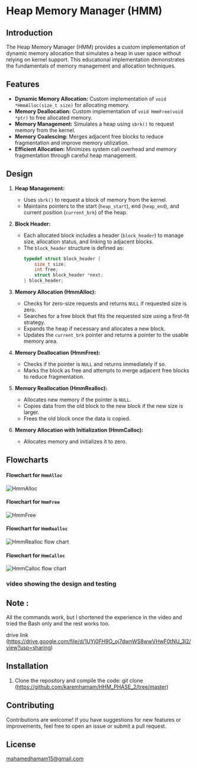 # Heap Memory Manager (HMM)

## Introduction

The Heap Memory Manager (HMM) provides a custom implementation of dynamic memory allocation that simulates a heap in user space without relying on kernel support. This educational implementation demonstrates the fundamentals of memory management and allocation techniques.

## Features

- **Dynamic Memory Allocation:** Custom implementation of `void *HmmAlloc(size_t size)` for allocating memory.
- **Memory Deallocation:** Custom implementation of `void HmmFree(void *ptr)` to free allocated memory.
- **Memory Management:** Simulates a heap using `sbrk()` to request memory from the kernel.
- **Memory Coalescing:** Merges adjacent free blocks to reduce fragmentation and improve memory utilization.
- **Efficient Allocation:** Minimizes system call overhead and memory fragmentation through careful heap management.

## Design

1. **Heap Management:**
   - Uses `sbrk()` to request a block of memory from the kernel.
   - Maintains pointers to the start (`heap_start`), end (`heap_end`), and current position (`current_brk`) of the heap.

2. **Block Header:**
   - Each allocated block includes a header (`block_header`) to manage size, allocation status, and linking to adjacent blocks.
   - The `block_header` structure is defined as:
     ```c
     typedef struct block_header {
         size_t size;
         int free;
         struct block_header *next;
     } block_header;
     ```

3. **Memory Allocation (HmmAlloc):**
   - Checks for zero-size requests and returns `NULL` if requested size is zero.
   - Searches for a free block that fits the requested size using a first-fit strategy.
   - Expands the heap if necessary and allocates a new block.
   - Updates the `current_brk` pointer and returns a pointer to the usable memory area.

4. **Memory Deallocation (HmmFree):**
   - Checks if the pointer is `NULL` and returns immediately if so.
   - Marks the block as free and attempts to merge adjacent free blocks to reduce fragmentation.

5. **Memory Reallocation (HmmRealloc):**
   - Allocates new memory if the pointer is `NULL`.
   - Copies data from the old block to the new block if the new size is larger.
   - Frees the old block once the data is copied.

6. **Memory Allocation with Initialization (HmmCalloc):**
   - Allocates memory and initializes it to zero.

## Flowcharts

#### Flowchart for `HmmAlloc`

![HmmAlloc](https://github.com/user-attachments/assets/4a6c7ce8-f0cd-4530-9ecf-5875c2c6e321)

#### Flowchart for `HmmFree`

![HmmFree](https://github.com/user-attachments/assets/be41acfc-c2a8-436f-ba39-e3fcd1defff0)

#### Flowchart for `HmmRealloc`

![HmmRealloc flow chart](https://github.com/user-attachments/assets/381c26e0-b986-42f1-8955-e3f676c616cc)

#### Flowchart for `HmmCalloc`

![HmmCalloc flow chart](https://github.com/user-attachments/assets/dd00e87a-f135-4a09-aaac-0a13dcbd7d4f)

### video showing the design and testing

## Note :
All the commands work, but I shortened the experience in the video and tried the Bash only and the rest works too.

drive link (https://drive.google.com/file/d/1UYj0FH9O_oj7dwnWS8wwVHwF0tNU_3l2/view?usp=sharing)

## Installation

1. Clone the repository and compile the code: git clone (https://github.com/karemhamam/HHM_PHASE_2/tree/master)

## Contributing

Contributions are welcome! 
If you have suggestions for new features or improvements, feel free to open an issue or submit a pull request.

## License

mahamedhamam15@gmail.com
